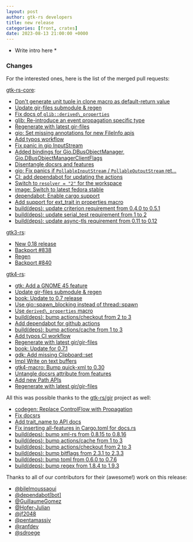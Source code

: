 ```yaml
---
layout: post
author: gtk-rs developers
title: new release
categories: [front, crates]
date: 2023-08-13 21:00:00 +0000
---
```


* Write intro here *

### Changes

For the interested ones, here is the list of the merged pull requests:

[gtk-rs-core](https://github.com/gtk-rs/gtk-rs-core):

 * [Don't generate unit tuple in clone macro as default-return value](https://github.com/gtk-rs/gtk-rs-core/pull/1138)
 * [Update gir-files submodule & regen](https://github.com/gtk-rs/gtk-rs-core/pull/1142)
 * [Fix docs of `glib::derived\_properties`](https://github.com/gtk-rs/gtk-rs-core/pull/1143)
 * [glib: Re-introduce an event propagation specific type](https://github.com/gtk-rs/gtk-rs-core/pull/1144)
 * [Regenerate with latest gir-files](https://github.com/gtk-rs/gtk-rs-core/pull/1150)
 * [gio: Set missing annotations for new FileInfo apis](https://github.com/gtk-rs/gtk-rs-core/pull/1151)
 * [Add typos workflow](https://github.com/gtk-rs/gtk-rs-core/pull/1153)
 * [Fix panic in gio InputStream](https://github.com/gtk-rs/gtk-rs-core/pull/1140)
 * [Added bindings for Gio.DBusObjectManager, Gio.DBusObjectManagerClientFlags](https://github.com/gtk-rs/gtk-rs-core/pull/1156)
 * [Disentangle docsrs and features](https://github.com/gtk-rs/gtk-rs-core/pull/1154)
 * [gio: Fix panics if `PollableInputStream` / `PollableOutputStream` ret…](https://github.com/gtk-rs/gtk-rs-core/pull/1159)
 * [CI: add dependabot for updating the actions](https://github.com/gtk-rs/gtk-rs-core/pull/1160)
 * [Switch to `resolver = "2"` for the workspace](https://github.com/gtk-rs/gtk-rs-core/pull/1162)
 * [image: Switch to latest fedora stable](https://github.com/gtk-rs/gtk-rs-core/pull/1163)
 * [dependabot: Enable cargo support](https://github.com/gtk-rs/gtk-rs-core/pull/1165)
 * [Add support for ext\_trait in properties macro](https://github.com/gtk-rs/gtk-rs-core/pull/1149)
 * [build(deps): update criterion requirement from 0.4.0 to 0.5.1](https://github.com/gtk-rs/gtk-rs-core/pull/1168)
 * [build(deps): update serial\_test requirement from 1 to 2](https://github.com/gtk-rs/gtk-rs-core/pull/1166)
 * [build(deps): update async-tls requirement from 0.11 to 0.12](https://github.com/gtk-rs/gtk-rs-core/pull/1167)

[gtk3-rs](https://github.com/gtk-rs/gtk3-rs):

 * [New 0.18 release](https://github.com/gtk-rs/gtk3-rs/pull/832)
 * [Backport #838](https://github.com/gtk-rs/gtk3-rs/pull/839)
 * [Regen](https://github.com/gtk-rs/gtk3-rs/pull/840)
 * [Backport #840](https://github.com/gtk-rs/gtk3-rs/pull/841)

[gtk4-rs](https://github.com/gtk-rs/gtk4-rs):

 * [gtk: Add a GNOME 45 feature](https://github.com/gtk-rs/gtk4-rs/pull/1431)
 * [Update gir-files submodule & regen](https://github.com/gtk-rs/gtk4-rs/pull/1432)
 * [book: Update to 0.7 release](https://github.com/gtk-rs/gtk4-rs/pull/1324)
 * [ Use gio::spawn\_blocking instead of thread::spawn ](https://github.com/gtk-rs/gtk4-rs/pull/1433)
 * [Use `derived\_properties` macro](https://github.com/gtk-rs/gtk4-rs/pull/1434)
 * [build(deps): bump actions/checkout from 2 to 3](https://github.com/gtk-rs/gtk4-rs/pull/1448)
 * [Add dependabot for github actions](https://github.com/gtk-rs/gtk4-rs/pull/1440)
 * [build(deps): bump actions/cache from 1 to 3](https://github.com/gtk-rs/gtk4-rs/pull/1445)
 * [Add typos CI workflow](https://github.com/gtk-rs/gtk4-rs/pull/1439)
 * [Regenerate with latest gir/gir-files](https://github.com/gtk-rs/gtk4-rs/pull/1444)
 * [book: Update for 0.7.1](https://github.com/gtk-rs/gtk4-rs/pull/1451)
 * [gdk: Add missing Clipboard::set](https://github.com/gtk-rs/gtk4-rs/pull/1450)
 * [Impl Write on text buffers](https://github.com/gtk-rs/gtk4-rs/pull/1452)
 * [gtk4-macro: Bump quick-xml to 0.30](https://github.com/gtk-rs/gtk4-rs/pull/1453)
 * [Untangle docsrs attribute from features](https://github.com/gtk-rs/gtk4-rs/pull/1454)
 * [Add new Path APIs](https://github.com/gtk-rs/gtk4-rs/pull/1463)
 * [Regenerate with latest gir/gir-files](https://github.com/gtk-rs/gtk4-rs/pull/1455)

All this was possible thanks to the [gtk-rs/gir](https://github.com/gtk-rs/gir) project as well:

 * [codegen: Replace ControlFlow with Propagation](https://github.com/gtk-rs/gir/pull/1485)
 * [Fix docsrs](https://github.com/gtk-rs/gir/pull/1487)
 * [Add trait\_name to API docs](https://github.com/gtk-rs/gir/pull/1489)
 * [Fix inserting all-features in Cargo.toml for docs.rs](https://github.com/gtk-rs/gir/pull/1490)
 * [build(deps): bump xml-rs from 0.8.15 to 0.8.16](https://github.com/gtk-rs/gir/pull/1492)
 * [build(deps): bump actions/cache from 1 to 3](https://github.com/gtk-rs/gir/pull/1494)
 * [build(deps): bump actions/checkout from 2 to 3](https://github.com/gtk-rs/gir/pull/1493)
 * [build(deps): bump bitflags from 2.3.1 to 2.3.3](https://github.com/gtk-rs/gir/pull/1495)
 * [build(deps): bump toml from 0.6.0 to 0.7.6](https://github.com/gtk-rs/gir/pull/1497)
 * [build(deps): bump regex from 1.8.4 to 1.9.3](https://github.com/gtk-rs/gir/pull/1496)

Thanks to all of our contributors for their (awesome!) work on this release:

 * [@bilelmoussaoui](https://github.com/bilelmoussaoui)
 * [@dependabot[bot]](https://github.com/dependabot[bot])
 * [@GuillaumeGomez](https://github.com/GuillaumeGomez)
 * [@Hofer-Julian](https://github.com/Hofer-Julian)
 * [@jf2048](https://github.com/jf2048)
 * [@pentamassiv](https://github.com/pentamassiv)
 * [@ranfdev](https://github.com/ranfdev)
 * [@sdroege](https://github.com/sdroege)
